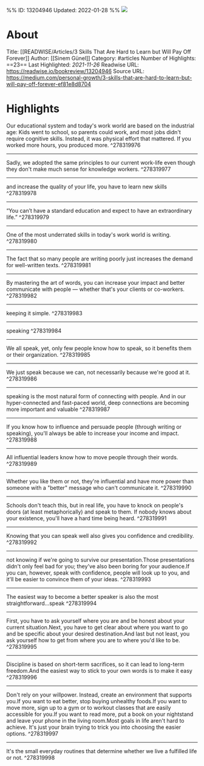 %%
ID: 13204946
Updated: 2022-01-28
%%
![](https://readwise-assets.s3.amazonaws.com/static/images/article4.6bc1851654a0.png)

# About
Title: [[READWISE/Articles/3 Skills That Are Hard to Learn but Will Pay Off Forever]]
Author: [[Sinem Günel]]
Category: #articles
Number of Highlights: ==23==
Last Highlighted: *2021-11-26*
Readwise URL: https://readwise.io/bookreview/13204946
Source URL: https://medium.com/personal-growth/3-skills-that-are-hard-to-learn-but-will-pay-off-forever-ef81e8d8704


# Highlights 
Our educational system and today's work world are based on the industrial age: Kids went to school, so parents could work, and most jobs didn't require cognitive skills. Instead, it was physical effort that mattered. If you worked more hours, you produced more.  ^278319976

---

Sadly, we adopted the same principles to our current work-life even though they don't make much sense for knowledge workers.  ^278319977

---

and increase the quality of your life, you have to learn new skills  ^278319978

---

“You can’t have a standard education and expect to have an extraordinary life.”  ^278319979

---

One of the most underrated skills in today's work world is writing.  ^278319980

---

The fact that so many people are writing poorly just increases the demand for well-written texts.  ^278319981

---

By mastering the art of words, you can increase your impact and better communicate with people — whether that's your clients or co-workers.  ^278319982

---

keeping it simple.  ^278319983

---

speaking  ^278319984

---

We all speak, yet, only few people know how to speak, so it benefits them or their organization.  ^278319985

---

We just speak because we can, not necessarily because we're good at it.  ^278319986

---

speaking is the most natural form of connecting with people. And in our hyper-connected and fast-paced world, deep connections are becoming more important and valuable  ^278319987

---

If you know how to influence and persuade people (through writing or speaking), you'll always be able to increase your income and impact.  ^278319988

---

All influential leaders know how to move people through their words.  ^278319989

---

Whether you like them or not, they're influential and have more power than someone with a "better" message who can't communicate it.  ^278319990

---

Schools don't teach this, but in real life, you have to knock on people's doors (at least metaphorically) and speak to them. If nobody knows about your existence, you'll have a hard time being heard.  ^278319991

---

Knowing that you can speak well also gives you confidence and credibility.  ^278319992

---

not knowing if we're going to survive our presentation.Those presentations didn't only feel bad for you; they've also been boring for your audience.If you can, however, speak with confidence, people will look up to you, and it'll be easier to convince them of your ideas.  ^278319993

---

The easiest way to become a better speaker is also the most straightforward…speak  ^278319994

---

First, you have to ask yourself where you are and be honest about your current situation.Next, you have to get clear about where you want to go and be specific about your desired destination.And last but not least, you ask yourself how to get from where you are to where you'd like to be.  ^278319995

---

Discipline is based on short-term sacrifices, so it can lead to long-term freedom.And the easiest way to stick to your own words is to make it easy  ^278319996

---

Don't rely on your willpower. Instead, create an environment that supports you.If you want to eat better, stop buying unhealthy foods.If you want to move more, sign up to a gym or to workout classes that are easily accessible for you.If you want to read more, put a book on your nightstand and leave your phone in the living room.Most goals in life aren't hard to achieve. It's just your brain trying to trick you into choosing the easier options.  ^278319997

---

It's the small everyday routines that determine whether we live a fulfilled life or not.  ^278319998

